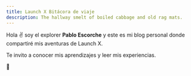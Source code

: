 ```yaml
---
title: Launch X Bitácora de viaje
description: The hallway smelt of boiled cabbage and old rag mats.
---
```


Hola ✌️  soy el explorer **Pablo Escorche** y este es mi blog personal donde compartiré mis aventuras de Launch X.

Te invito a conocer mis aprendizajes y leer mis experiencias.

🚀

